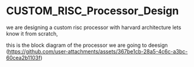 # CUSTOM_RISC_Processor_Design

we are designing a custom risc processor with harvard architecture 
lets know it from scratch,

this is the block diagram of the processor we are going to deesign 
<img>
(https://github.com/user-attachments/assets/367be1cb-28a5-4c6c-a3bc-60cea2b1103f)
</img>

















